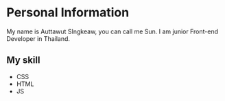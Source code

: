 # Personal Information

My name is Auttawut SIngkeaw, you can call me Sun. I am junior Front-end Developer in Thailand.

## My skill

- CSS
- HTML
- JS
